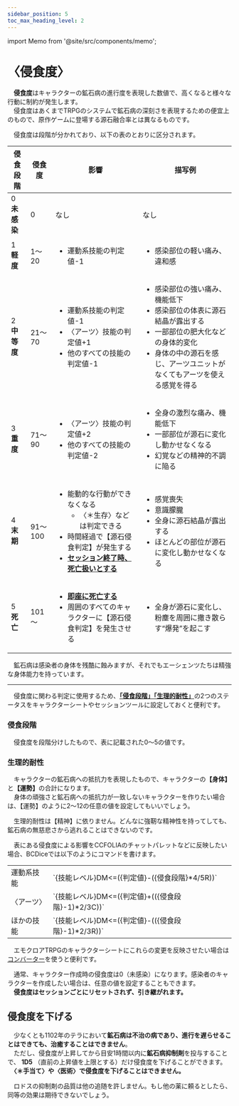 ```yaml
---
sidebar_position: 5
toc_max_heading_level: 2
---
```


import Memo from '@site/src/components/memo';

# 〈侵食度〉

　**侵食度**はキャラクターの鉱石病の進行度を表現した数値で、高くなると様々な行動に制約が発生します。  
　侵食度はあくまでTRPGのシステムで鉱石病の深刻さを表現するための便宜上のもので、原作ゲームに登場する源石融合率とは異なるものです。

　侵食度は段階が分かれており、以下の表のとおりに区分されます。

<table style={{textAlign: 'left'}}>
  <thead>
    <tr>
      <th style={{minWidth: '6em'}}>侵食段階</th>
      <th style={{minWidth: '5.5em'}}>侵食度</th>
      <th>影響</th>
      <th>描写例</th>
    </tr>
  </thead>
  <tbody>
    <tr>
      <td>0<br /><b>未感染</b></td>
      <td>0</td>
      <td>なし</td>
      <td>なし</td>
    </tr>
    <tr>
      <td>1<br /><b>軽度</b></td>
      <td>1～20</td>
      <td>
        <ul style={{margin:0}}>
          <li>運動系技能の判定値-1</li>
        </ul>
      </td>
      <td>
        <ul style={{margin:0}}>
          <li>感染部位の軽い痛み、違和感</li>
        </ul>
      </td>
    </tr>
    <tr>
      <td>2<br /><b>中等度</b></td>
      <td>21～70</td>
      <td>
        <ul style={{margin:0}}>
            <li>運動系技能の判定値-1</li>
            <li>〈アーツ〉技能の判定値+1</li>
            <li>他のすべての技能の判定値-1</li>
        </ul>
      </td>
      <td>
        <ul style={{margin:0}}>
          <li>感染部位の強い痛み、機能低下</li>
          <li>感染部位の体表に源石結晶が露出する</li>
          <li>一部部位の肥大化などの身体的変化</li>
          <li>身体の中の源石を感じ、アーツユニットがなくてもアーツを使える感覚を得る</li>
        </ul>
      </td>
    </tr>
    <tr>
      <td>3<br /><b>重度</b></td>
      <td>71～90</td>
      <td>
        <ul style={{margin:0}}>
          <li>〈アーツ〉技能の判定値+2</li>
          <li>他のすべての技能の判定値-2</li>
        </ul>
      </td>
      <td>
        <ul style={{margin:0}}>
          <li>全身の激烈な痛み、機能低下</li>
          <li>一部部位が源石に変化し動かせなくなる</li>
          <li>幻覚などの精神的不調に陥る</li>
        </ul>
      </td>
    </tr>
    <tr>
      <td>4<br /><b>末期</b></td>
      <td>91～100</td>
      <td>
        <ul style={{margin:0}}>
          <li>能動的な行動ができなくなる<ul style={{margin:0}}><li>〈＊生存〉などは判定できる</li></ul></li>
          <li>時間経過で【源石侵食判定】が発生する</li>
          <li><u><b>セッション終了時、死亡扱いとする</b></u></li>
        </ul>
      </td>
      <td>
        <ul style={{margin:0}}>
          <li>感覚喪失</li>
          <li>意識朦朧</li>
          <li>全身に源石結晶が露出する</li>
          <li>ほとんどの部位が源石に変化し動かせなくなる</li>
        </ul>
      </td>
    </tr>
    <tr>
      <td>5<br /><b>死亡</b></td>
      <td>101～</td>
      <td>
        <ul style={{margin:0}}>
          <li><u><b>即座に死亡する</b></u></li>
          <li>周囲のすべてのキャラクターに【源石侵食判定】を発生させる</li>
        </ul>
      </td>
      <td>
        <ul style={{margin:0}}>
          <li>全身が源石に変化し、粉塵を周囲に撒き散らす“爆発”を起こす</li>
        </ul>
      </td>
    </tr>
  </tbody>
</table>

<Memo>
　鉱石病は感染者の身体を残酷に蝕みますが、それでもエーシェンツたちは精強な身体能力を持っています。
</Memo>

----

　侵食度に関わる判定に使用するため、<u>**「侵食段階」「生理的耐性」**</u>の2つのステータスをキャラクターシートやセッションツールに設定しておくと便利です。

### 侵食段階

　侵食度を段階分けしたもので、表に記載された0～5の値です。

### 生理的耐性

　キャラクターの鉱石病への抵抗力を表現したもので、キャラクターの<b>【身体】</b>と<b>【運勢】</b>の合計になります。  
　身体の頑強さと鉱石病への抵抗力が一致しないキャラクターを作りたい場合は、【運勢】のように2～12の任意の値を設定してもいいでしょう。

<Memo>
　生理的耐性は【精神】に依りません。どんなに強靭な精神性を持ってしても、鉱石病の無慈悲さから逃れることはできないのです。
</Memo>

　表にある侵食度による影響をCCFOLIAのチャットパレットなどに反映したい場合、BCDiceでは以下のようにコマンドを書けます。

<table>
    <tbody>
        <tr>
            <td>運動系技能</td>
            <td>`{技能レベル}DM<=({判定値}-({侵食段階}*4/5R))`</td>
        </tr>
        <tr>
            <td>〈アーツ〉</td>
            <td>`{技能レベル}DM<=({判定値}+(({侵食段階}-1)*2/3C))`</td>
        </tr>
        <tr>
            <td>ほかの技能</td>
            <td>`{技能レベル}DM<=({判定値}-(({侵食段階}-1)*2/3R))`</td>
        </tr>
    </tbody>
</table>

　エモクロアTRPGのキャラクターシートにこれらの変更を反映させたい場合は[コンバーター](/converter)を使うと便利です。

　通常、キャラクター作成時の侵食度は0（未感染）になります。感染者のキャラクターを作成したい場合は、任意の値を設定することもできます。  
　**侵食度はセッションごとにリセットされず、引き継がれます。**

## 侵食度を下げる

　少なくとも1102年のテラにおいて<b>鉱石病は不治の病であり、進行を遅らせることはできても、治癒することはできません</b>。  
　ただし、侵食度が上昇してから目安1時間以内に<b>鉱石病抑制剤</b>を投与することで、 **1D5** （直前の上昇値を上限とする）だけ侵食度を下げることができます。  
　**〈＊手当て〉や〈医術〉で侵食度を下げることはできません。**

<Memo>
　ロドスの抑制剤の品質は他の追随を許しません。もし他の薬に頼るとしたら、同等の効果は期待できないでしょう。
</Memo>
